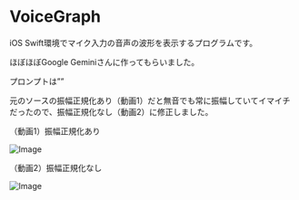 # VoiceGraph

iOS Swift環境でマイク入力の音声の波形を表示するプログラムです。

ほぼほぼGoogle Geminiさんに作ってもらいました。

プロンプトは””

元のソースの振幅正規化あり（動画1）だと無音でも常に振幅していてイマイチだったので、振幅正規化なし（動画2）に修正しました。

（動画1）振幅正規化あり

![Image](https://github.com/user-attachments/assets/32744477-21dc-4088-9a8b-5ba11d461b31)

（動画2）振幅正規化なし

![Image](https://github.com/user-attachments/assets/cec81a6f-e093-4270-8ef8-b4ab17a5db67)
